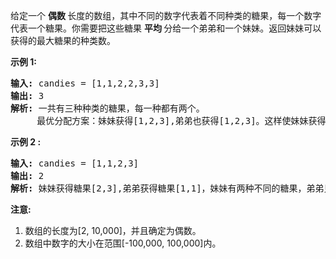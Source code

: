 <html>
 <body>
  <p>
   给定一个
   <strong>
    偶数
   </strong>
   长度的数组，其中不同的数字代表着不同种类的糖果，每一个数字代表一个糖果。你需要把这些糖果
   <strong>
    平均
   </strong>
   分给一个弟弟和一个妹妹。返回妹妹可以获得的最大糖果的种类数。
  </p>
  <p>
   <strong>
    示例 1:
   </strong>
  </p>
  <pre>
<strong>输入:</strong> candies = [1,1,2,2,3,3]
<strong>输出:</strong> 3
<strong>解析: </strong>一共有三种种类的糖果，每一种都有两个。
     最优分配方案：妹妹获得[1,2,3],弟弟也获得[1,2,3]。这样使妹妹获得糖果的种类数最多。
</pre>
  <p>
   <strong>
    示例 2 :
   </strong>
  </p>
  <pre>
<strong>输入:</strong> candies = [1,1,2,3]
<strong>输出:</strong> 2
<strong>解析:</strong> 妹妹获得糖果[2,3],弟弟获得糖果[1,1]，妹妹有两种不同的糖果，弟弟只有一种。这样使得妹妹可以获得的糖果种类数最多。
</pre>
  <p>
   <strong>
    注意:
   </strong>
  </p>
  <ol>
   <li>
    数组的长度为[2, 10,000]，并且确定为偶数。
   </li>
   <li>
    数组中数字的大小在范围[-100,000, 100,000]内。
    <ol>
    </ol>
   </li>
  </ol>
 </body>
</html>